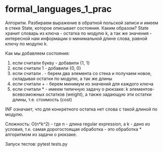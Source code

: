 # formal_languages_1_prac

Алгоритм.
Разбираем выражение в обратной польской записи и имеем в стеке State, которое описывает состояния. Каким образом? State хранит словарь из ключа - остатка по модулю k, а так же значения - интересной нам информации о минимальной длине слова, равной ключу по модулю k.

Как мы добавляем состояния:
  1) если считали букву - добавили {1, 1}
  2) если считали 1 - добавили {0, 0}
  3) если считали . - берем два элемента со стека и получаем новое, складывая остатки по модулю, а так же длины
  4) если считали + - берем минимум из значений для каждого ключа
  5) если считали * - имеем типичную задачу о рюкзаке: k элементов-всевозможных остатков (weight), а также задающую эти остатки длины, т.е. стоимость (cost)
  
INF означает, что для конкретного остатка нет слова с такой длиной по модулю.

Сложность: O(n*k^2) - где n - длина regular expression, а k - дано из условия, т.к. самая дорогостоящая обработка - это обработка * алгоритмом из задачи о рюкзаке.

Запуск тестов: pytest tests.py
